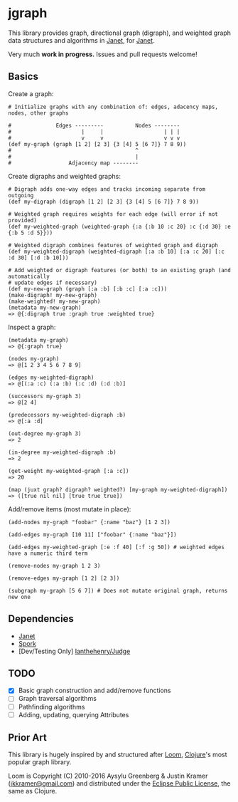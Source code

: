 # jgraph

This library provides graph, directional graph (digraph), and weighted graph data structures and algorithms in [Janet](janet-lang/janet), for [Janet](janet-lang/janet). 

Very much **work in progress.** Issues and pull requests welcome!

## Basics

Create a graph:

```janet
# Initialize graphs with any combination of: edges, adacency maps, nodes, other graphs

#              Edges ---------          Nodes --------
#                      |     |                   | | |
#                      v     v                   v v v
(def my-graph (graph [1 2] [2 3] {3 [4] 5 [6 7]} 7 8 9))
#                                       ^
#                                       |
#                  Adjacency map --------
```

Create digraphs and weighted graphs:

```janet
# Digraph adds one-way edges and tracks incoming separate from outgoing
(def my-digraph (digraph [1 2] [2 3] {3 [4] 5 [6 7]} 7 8 9))

# Weighted graph requires weights for each edge (will error if not provided)
(def my-weighted-graph (weighted-graph {:a {:b 10 :c 20} :c {:d 30} :e {:b 5 :d 5}}))

# Weighted digraph combines features of weighted graph and digraph
(def my-weighted-digraph (weighted-digraph [:a :b 10] [:a :c 20] [:c :d 30] [:d :b 10]))

# Add weighted or digraph features (or both) to an existing graph (and automatically 
# update edges if necessary)
(def my-new-graph (graph [:a :b] [:b :c] [:a :c]))
(make-digraph! my-new-graph)
(make-weighted! my-new-graph)
(metadata my-new-graph)
=> @{:digraph true :graph true :weighted true}
```

Inspect a graph:
```janet
(metadata my-graph)
=> @{:graph true}

(nodes my-graph)
=> @[1 2 3 4 5 6 7 8 9]

(edges my-weighted-digraph)
=> @[(:a :c) (:a :b) (:c :d) (:d :b)]

(successors my-graph 3)
=> @[2 4]

(predecessors my-weighted-digraph :b)
=> @[:a :d]

(out-degree my-graph 3)
=> 2

(in-degree my-weighted-digraph :b)
=> 2

(get-weight my-weighted-graph [:a :c])
=> 20

(map (juxt graph? digraph? weighted?) [my-graph my-weighted-digraph])
=> ([true nil nil] [true true true])
```

Add/remove items (most mutate in place):

```janet
(add-nodes my-graph "foobar" {:name "baz"} [1 2 3])

(add-edges my-graph [10 11] ["foobar" {:name "baz"}])

(add-edges my-weighted-graph [:e :f 40] [:f :g 50]) # weighted edges have a numeric third term

(remove-nodes my-graph 1 2 3)

(remove-edges my-graph [1 2] [2 3])

(subgraph my-graph [5 6 7]) # Does not mutate original graph, returns new one
```

## Dependencies

* [Janet](https://www.github.com/janet-lang/janet)
* [Spork](https://www.github.com/janet-lang/spork)
* [Dev/Testing Only] [Ianthehenry/Judge](https://www.github.com/ianthehenry/judge)

## TODO
- [x] Basic graph construction and add/remove functions
- [ ] Graph traversal algorithms
- [ ] Pathfinding algorithms
- [ ] Adding, updating, querying Attributes

## Prior Art

This library is hugely inspired by and structured after [Loom](https://www.github.com/aysylu/loom), [Clojure](https://clojure.org)'s most popular graph library.

Loom is Copyright (C) 2010-2016 Aysylu Greenberg & Justin Kramer (jkkramer@gmail.com) and distributed under the [Eclipse Public License](http://opensource.org/licenses/eclipse-1.0.php), the same as Clojure.